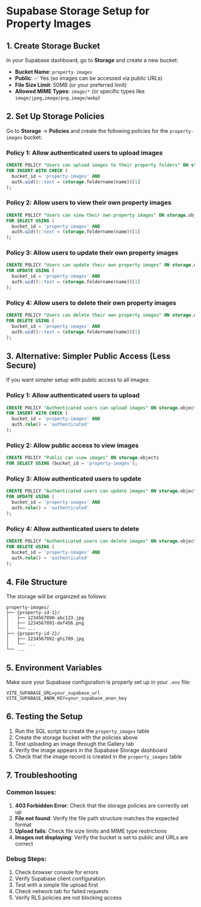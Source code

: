 # Supabase Storage Setup for Property Images

## 1. Create Storage Bucket

In your Supabase dashboard, go to **Storage** and create a new bucket:

- **Bucket Name**: `property-images`
- **Public**: ✅ Yes (so images can be accessed via public URLs)
- **File Size Limit**: 50MB (or your preferred limit)
- **Allowed MIME Types**: `image/*` (or specific types like `image/jpeg,image/png,image/webp`)

## 2. Set Up Storage Policies

Go to **Storage** → **Policies** and create the following policies for the `property-images` bucket:

### Policy 1: Allow authenticated users to upload images
```sql
CREATE POLICY "Users can upload images to their property folders" ON storage.objects
FOR INSERT WITH CHECK (
  bucket_id = 'property-images' AND
  auth.uid()::text = (storage.foldername(name))[1]
);
```

### Policy 2: Allow users to view their own property images
```sql
CREATE POLICY "Users can view their own property images" ON storage.objects
FOR SELECT USING (
  bucket_id = 'property-images' AND
  auth.uid()::text = (storage.foldername(name))[1]
);
```

### Policy 3: Allow users to update their own property images
```sql
CREATE POLICY "Users can update their own property images" ON storage.objects
FOR UPDATE USING (
  bucket_id = 'property-images' AND
  auth.uid()::text = (storage.foldername(name))[1]
);
```

### Policy 4: Allow users to delete their own property images
```sql
CREATE POLICY "Users can delete their own property images" ON storage.objects
FOR DELETE USING (
  bucket_id = 'property-images' AND
  auth.uid()::text = (storage.foldername(name))[1]
);
```

## 3. Alternative: Simpler Public Access (Less Secure)

If you want simpler setup with public access to all images:

### Policy 1: Allow authenticated users to upload
```sql
CREATE POLICY "Authenticated users can upload images" ON storage.objects
FOR INSERT WITH CHECK (
  bucket_id = 'property-images' AND
  auth.role() = 'authenticated'
);
```

### Policy 2: Allow public access to view images
```sql
CREATE POLICY "Public can view images" ON storage.objects
FOR SELECT USING (bucket_id = 'property-images');
```

### Policy 3: Allow authenticated users to update
```sql
CREATE POLICY "Authenticated users can update images" ON storage.objects
FOR UPDATE USING (
  bucket_id = 'property-images' AND
  auth.role() = 'authenticated'
);
```

### Policy 4: Allow authenticated users to delete
```sql
CREATE POLICY "Authenticated users can delete images" ON storage.objects
FOR DELETE USING (
  bucket_id = 'property-images' AND
  auth.role() = 'authenticated'
);
```

## 4. File Structure

The storage will be organized as follows:
```
property-images/
├── {property-id-1}/
│   ├── 1234567890-abc123.jpg
│   ├── 1234567891-def456.png
│   └── ...
├── {property-id-2}/
│   ├── 1234567892-ghi789.jpg
│   └── ...
└── ...
```

## 5. Environment Variables

Make sure your Supabase configuration is properly set up in your `.env` file:

```env
VITE_SUPABASE_URL=your_supabase_url
VITE_SUPABASE_ANON_KEY=your_supabase_anon_key
```

## 6. Testing the Setup

1. Run the SQL script to create the `property_images` table
2. Create the storage bucket with the policies above
3. Test uploading an image through the Gallery tab
4. Verify the image appears in the Supabase Storage dashboard
5. Check that the image record is created in the `property_images` table

## 7. Troubleshooting

### Common Issues:

1. **403 Forbidden Error**: Check that the storage policies are correctly set up
2. **File not found**: Verify the file path structure matches the expected format
3. **Upload fails**: Check file size limits and MIME type restrictions
4. **Images not displaying**: Verify the bucket is set to public and URLs are correct

### Debug Steps:

1. Check browser console for errors
2. Verify Supabase client configuration
3. Test with a simple file upload first
4. Check network tab for failed requests
5. Verify RLS policies are not blocking access
